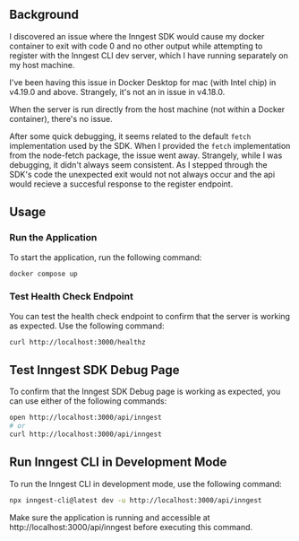 ## Background

I discovered an issue where the Inngest SDK would cause my docker container to exit with code 0 and no other output while attempting to register with the Inngest CLI dev server, which I have running separately on my host machine.

I've been having this issue in Docker Desktop for mac (with Intel chip) in v4.19.0 and above. Strangely, it's not an in issue in v4.18.0.

When the server is run directly from the host machine (not within a Docker container), there's no issue.

After some quick debugging, it seems related to the default `fetch` implementation used by the SDK. When I provided the `fetch` implementation from the node-fetch package, the issue went away. Strangely, while I was debugging, it didn't always seem consistent. As I stepped through the SDK's code the unexpected exit would not not always occur and the api would recieve a succesful response to the register endpoint.

## Usage

### Run the Application

To start the application, run the following command:

```zsh
docker compose up
```

### Test Health Check Endpoint

You can test the health check endpoint to confirm that the server is working as expected. Use the following command:

```zsh
curl http://localhost:3000/healthz
```

## Test Inngest SDK Debug Page

To confirm that the Inngest SDK Debug page is working as expected, you can use either of the following commands:

```zsh
open http://localhost:3000/api/inngest
# or
curl http://localhost:3000/api/inngest
```


## Run Inngest CLI in Development Mode

To run the Inngest CLI in development mode, use the following command:

```zsh
npx inngest-cli@latest dev -u http://localhost:3000/api/inngest
```

Make sure the application is running and accessible at http://localhost:3000/api/inngest before executing this command.
